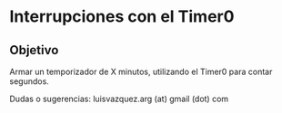 # Interrupciones con el Timer0

## Objetivo

Armar un temporizador de X minutos, utilizando el Timer0 para contar segundos.



Dudas o sugerencias: luisvazquez.arg (at) gmail (dot) com

